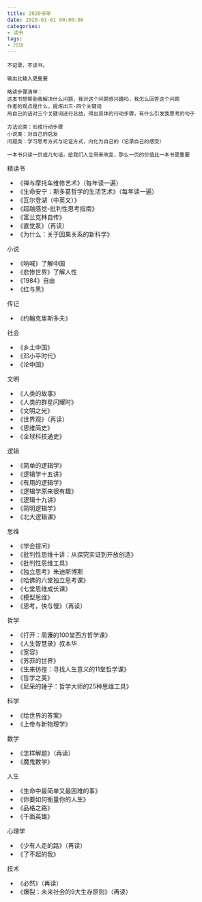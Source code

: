 ```yaml
---
title: 2020书单
date: 2020-01-01 00:00:00
categories: 
- 读书
tags:
- 行动
---
```


```
不记录，不读书。

输出比输入更重要

略读步骤清单：
这本书想帮助我解决什么问题，我对这个问题感兴趣吗，我怎么回答这个问题
作者的观点是什么，提炼出三-四个关键词
用自己的话对三个关键词进行总结，得出具体的行动步骤，有什么引发我思考的句子

方法论类：形成行动步骤
小说类：对自己的启发
问题类：学习思考方式与论证方式，内化为自己的（记录自己的感受）

一本书只读一页或几句话，给我们人生带来改变，那么一页的价值比一本书更重要

```

精读书
- 《禅与摩托车维修艺术》（每年读一遍）
- 《生命安宁：斯多葛哲学的生活艺术》（每年读一遍）
- 《瓦尔登湖（中英文）》
- 《超越感觉-批判性思考指南》
- 《富兰克林自传》
- 《直觉泵》（再读）
- 《为什么：关于因果关系的新科学》

小说
- 《呐喊》了解中国
- 《悲惨世界》了解人性
- 《1984》自由
- 《红与黑》

传记
- 《约翰克里斯多夫》

社会
- 《乡土中国》
- 《邓小平时代》
- 《论中国》

文明
- 《人类的故事》
- 《人类的群星闪耀时》
- 《文明之光》
- 《世界观》（再读）
- 《思维简史》
- 《全球科技通史》

逻辑
- 《简单的逻辑学》
- 《逻辑学十五讲》
- 《有用的逻辑学》
- 《逻辑学原来很有趣》
- 《逻辑十九讲》
- 《简明逻辑学》
- 《北大逻辑课》

思维
- 《学会提问》
- 《批判性思维十讲：从探究实证到开放创造》
- 《批判性思维工具》
- 《独立思考》朱迪斯博斯
- 《哈佛的六堂独立思考课》
- 《七堂思维成长课》
- 《模型思维》
- 《思考，快与慢》（再读）

哲学
- 《打开：周濂的100堂西方哲学课》
- 《人生智慧录》叔本华
- 《宽容》
- 《苏菲的世界》
- 《生来彷徨：寻找人生意义的11堂哲学课》
- 《哲学之美》
- 《尼采的锤子：哲学大师的25种思维工具》

科学
- 《给世界的答案》
- 《上帝与新物理学》

数学
- 《怎样解题》（再读）
- 《魔鬼数学》

人生
- 《生命中最简单又最困难的事》
- 《你要如何衡量你的人生》
- 《品格之路》
- 《千面英雄》

心理学
- 《少有人走的路》（再读）
- 《了不起的我》

技术
- 《必然》（再读）
- 《爆裂：未来社会的9大生存原则》（再读）


